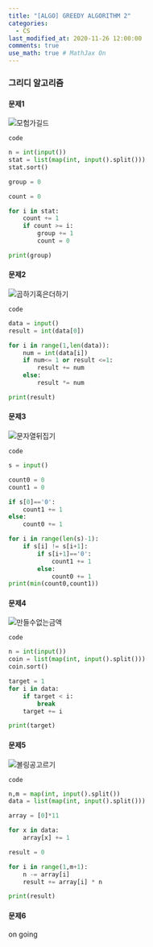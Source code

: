 ```yaml
---
title: "[ALGO] GREEDY ALGORITHM 2"
categories: 
  - CS
last_modified_at: 2020-11-26 12:00:00
comments: true
use_math: true # MathJax On
---
```


### 그리디 알고리즘

#### 문제1
![모험가길드](https://user-images.githubusercontent.com/62474292/100349922-7be17700-302c-11eb-94ff-ada05544449f.JPG)

`code`
```py
n = int(input())
stat = list(map(int, input().split()))
stat.sort()

group = 0

count = 0

for i in stat:
	count += 1
	if count >= i:
		group += 1
		count = 0

print(group)
```
#### 문제2
![곱하기혹은더하기](https://user-images.githubusercontent.com/62474292/100349936-7f74fe00-302c-11eb-962b-ac40dbad2bf6.JPG)

`code`
```py
data = input()
result = int(data[0])

for i in range(1,len(data)):
	num = int(data[i])
	if num<= 1 or result <=1:
		result += num
	else:
		result *= num

print(result)
```

#### 문제3
![문자열뒤집기](https://user-images.githubusercontent.com/62474292/100360584-72600b00-303c-11eb-8ad4-e73df2f4f297.JPG)

`code`
```py
s = input()

count0 = 0 
count1 = 0

if s[0]=='0':
    count1 += 1
else:
    count0 += 1

for i in range(len(s)-1):
    if s[i] != s[i+1]:
        if s[i+1]=='0':
            count1 += 1
        else:
            count0 += 1
print(min(count0,count1))
```

#### 문제4
![만들수없는금액](https://user-images.githubusercontent.com/62474292/100365437-d4237380-3042-11eb-81be-9f16e7cb2155.JPG)

`code`
```py
n = int(input())
coin = list(map(int, input().split()))
coin.sort()

target = 1
for i in data:
	if target < i:
		break
	target += i

print(target)
```

#### 문제5
![볼링공고르기](https://user-images.githubusercontent.com/62474292/100397105-723b2c00-308b-11eb-8cbc-f5db7156c688.JPG)

`code`
```py
n,m = map(int, input().split())
data = list(map(int, input().split()))

array = [0]*11

for x in data:
	array[x] += 1

result = 0

for i in range(1,m+1):
	n -= array[i]
	result += array[i] * n

print(result)
```

#### 문제6
on going
